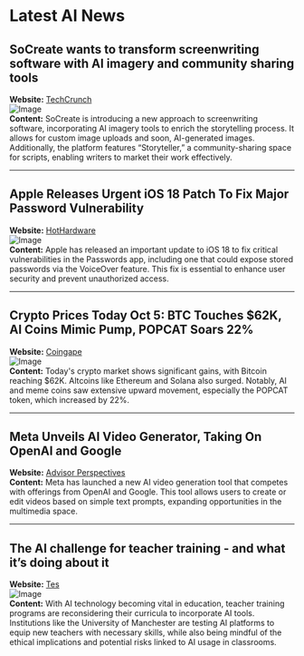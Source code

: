 # Latest AI News

## SoCreate wants to transform screenwriting software with AI imagery and community sharing tools  
**Website:** [TechCrunch](https://techcrunch.com/2024/10/05/socreate-wants-to-transform-screenwriting-software-with-ai-imagery-community-sharing/)  
![Image](https://encrypted-tbn0.gstatic.com/images?q=tbn:ANd9GcT8K7qkhbfapmYAGhrP-RyrWb8fv01dZ9gl1QkgBjkLoB9zgolz7m1tpL2_jg&s)  
**Content:** SoCreate is introducing a new approach to screenwriting software, incorporating AI imagery tools to enrich the storytelling process. It allows for custom image uploads and soon, AI-generated images. Additionally, the platform features “Storyteller,” a community-sharing space for scripts, enabling writers to market their work effectively.

---

## Apple Releases Urgent iOS 18 Patch To Fix Major Password Vulnerability  
**Website:** [HotHardware](https://hothardware.com/news/apple-urgent-ios-18-patch)  
![Image](https://encrypted-tbn0.gstatic.com/images?q=tbn:ANd9GcT_RmWv70ouy-ibkJyLdVnSgVTdQuSWG1vx6oawNC4q7sj8_vMOuspm4F1LsQ&s)  
**Content:** Apple has released an important update to iOS 18 to fix critical vulnerabilities in the Passwords app, including one that could expose stored passwords via the VoiceOver feature. This fix is essential to enhance user security and prevent unauthorized access.

---

## Crypto Prices Today Oct 5: BTC Touches $62K, AI Coins Mimic Pump, POPCAT Soars 22%  
**Website:** [Coingape](https://coingape.com/crypto-prices-today-oct-5-btc-touches-62k-ai-coins-mimic-pump-popcat-soars-22/)  
![Image](https://encrypted-tbn0.gstatic.com/images?q=tbn:ANd9GcSNKh8SZScBXpBsPeSNtfABpXrC5I1HSbzDDZS-2hrZ0EbxHpZcSw7vvZ2u5Q&s)  
**Content:** Today's crypto market shows significant gains, with Bitcoin reaching $62K. Altcoins like Ethereum and Solana also surged. Notably, AI and meme coins saw extensive upward movement, especially the POPCAT token, which increased by 22%.

---

## Meta Unveils AI Video Generator, Taking On OpenAI and Google  
**Website:** [Advisor Perspectives](https://www.advisorperspectives.com/articles/2024/10/05/meta-unveils-ai-video-taking-openai-and-google)  
**Content:** Meta has launched a new AI video generation tool that competes with offerings from OpenAI and Google. This tool allows users to create or edit videos based on simple text prompts, expanding opportunities in the multimedia space.

---

## The AI challenge for teacher training - and what it’s doing about it  
**Website:** [Tes](https://www.tes.com/magazine/analysis/general/will-teacher-training-teach-how-to-use-ai)  
![Image](https://encrypted-tbn0.gstatic.com/images?q=tbn:ANd9GcTt43zca-xkMnCnz1bdt_NiwZQKRl6-yc9J8TrHGLq0Cpnu-X8GltfOBAbDFw&s)  
**Content:** With AI technology becoming vital in education, teacher training programs are reconsidering their curricula to incorporate AI tools. Institutions like the University of Manchester are testing AI platforms to equip new teachers with necessary skills, while also being mindful of the ethical implications and potential risks linked to AI usage in classrooms.